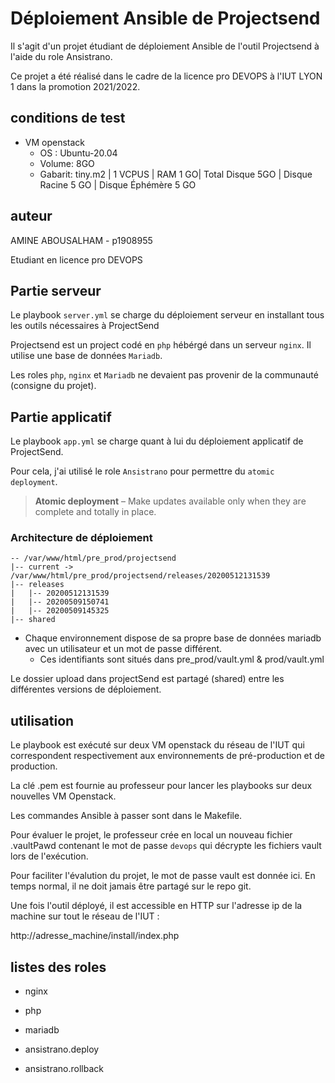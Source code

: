 # Déploiement Ansible de Projectsend

Il s'agit d'un projet étudiant de déploiement Ansible de l'outil Projectsend à l'aide du role Ansistrano.

Ce projet a été réalisé dans le cadre de la licence pro DEVOPS à l'IUT LYON 1 dans la promotion 2021/2022.

## conditions de test
- VM openstack
    - OS : Ubuntu-20.04
    - Volume: 8GO
    - Gabarit: tiny.m2 | 1 VCPUS | RAM 1 GO| Total Disque 5GO | Disque Racine 5 GO | Disque Éphémère 5 GO

## auteur

AMINE ABOUSALHAM - p1908955

Etudiant en licence pro DEVOPS

## Partie serveur
Le playbook `server.yml` se charge du déploiement serveur en installant tous les outils nécessaires à ProjectSend

Projectsend est un project codé en `php` hébérgé dans un serveur `nginx`.
Il utilise une base de données `Mariadb`.

Les roles `php`, `nginx` et `Mariadb` ne devaient pas provenir de la communauté (consigne du projet).

## Partie applicatif
Le playbook `app.yml` se charge quant à lui du déploiement applicatif de ProjectSend.

Pour cela, j'ai utilisé le role `Ansistrano` pour permettre du `atomic deployment`.

> **Atomic deployment** – Make updates available only when they are complete and totally in place.

### Architecture de déploiement

```
-- /var/www/html/pre_prod/projectsend
|-- current -> /var/www/html/pre_prod/projectsend/releases/20200512131539
|-- releases
|   |-- 20200512131539
|   |-- 20200509150741
|   |-- 20200509145325
|-- shared
```
- Chaque environnement dispose de sa propre base de données mariadb avec un utilisateur et un mot de passe différent.
    - Ces identifiants sont situés dans pre_prod/vault.yml & prod/vault.yml

Le dossier upload dans projectSend est partagé (shared) entre les différentes versions de déploiement.


## utilisation

Le playbook est exécuté sur deux VM openstack du réseau de l'IUT qui correspondent respectivement aux environnements de pré-production et de production.

La clé .pem est fournie au professeur pour lancer les playbooks sur deux nouvelles VM Openstack.

Les commandes Ansible à passer sont dans le Makefile.

Pour évaluer le projet, le professeur crée en local un nouveau fichier .vaultPawd contenant le mot de passe `devops` qui décrypte les fichiers vault lors de l'exécution.

Pour faciliter l'évalution du projet, le mot de passe vault est donnée ici.
En temps normal, il ne doit jamais être partagé sur le repo git.


Une fois l'outil déployé, il est accessible en HTTP sur l'adresse ip de la machine sur tout le réseau de l'IUT :

http://adresse_machine/install/index.php

## listes des roles

- nginx
- php
- mariadb

- ansistrano.deploy
- ansistrano.rollback



